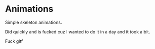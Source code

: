 # Animations

Simple skeleton animations.

Did quickly and is fucked cuz I wanted to do it in a day and it took a bit.

Fuck gltf 
